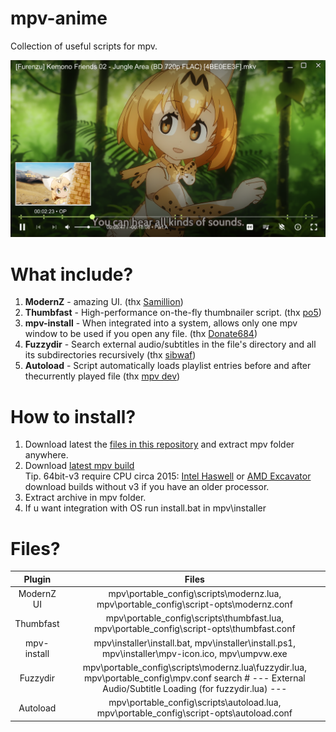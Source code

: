 # mpv-anime

Collection of useful scripts for mpv.

![preview](preview.png?raw=true)

# What include?
1. <b>ModernZ</b> - amazing UI. (thx [Samillion](https://github.com/Samillion/ModernZ))
2. <b>Thumbfast</b> - High-performance on-the-fly thumbnailer script. (thx [po5](https://github.com/po5/thumbfast))
3. <b>mpv-install</b> - When integrated into a system, allows only one mpv window to be used if you open any file. (thx [Donate684](https://github.com/Donate684/mpv-install-ps))
4. <b>Fuzzydir</b> - Search external audio/subtitles in the file's directory and all its subdirectories recursively (thx [sibwaf](https://github.com/sibwaf/mpv-scripts/blob/master/fuzzydir.lua))
5. <b>Autoload</b> - Script automatically loads playlist entries before and after thecurrently played file (thx [mpv dev](https://github.com/mpv-player/mpv/blob/master/TOOLS/lua/autoload.lua))

# How to install?
1. Download latest the [files in this repository](https://github.com/Donate684/mpv-anime/archive/refs/heads/main.zip) and extract mpv folder anywhere.
2. Download [latest mpv build](https://sourceforge.net/projects/mpv-player-windows/files/)<br/>
Tip. 64bit-v3 require CPU circa 2015: [Intel Haswell](https://en.wikipedia.org/wiki/Haswell_(microarchitecture)) or [AMD Excavator](https://en.wikipedia.org/wiki/Excavator_(microarchitecture)) download builds without v3 if you have an older processor.
3. Extract archive in mpv folder.
4. If u want integration with OS run install.bat in mpv\installer

# Files?
| Plugin | Files |
| :-: | :-: |
| ModernZ UI | mpv\portable_config\scripts\modernz.lua, mpv\portable_config\script-opts\modernz.conf |
| Thumbfast | mpv\portable_config\scripts\thumbfast.lua, mpv\portable_config\script-opts\thumbfast.conf |
| mpv-install | mpv\installer\install.bat, mpv\installer\install.ps1, mpv\installer\mpv-icon.ico, mpv\umpvw.exe |
| Fuzzydir | mpv\portable_config\scripts\modernz.lua\fuzzydir.lua, mpv\portable_config\mpv.conf search # --- External Audio/Subtitle Loading (for fuzzydir.lua) --- |
| Autoload | mpv\portable_config\scripts\autoload.lua, mpv\portable_config\script-opts\autoload.conf |
